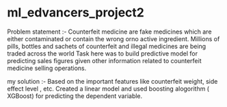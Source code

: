 # ml_edvancers_project2

Problem statement :- Counterfeit medicine are fake medicines which are either contaminated or contain the wrong orno active ingredient. Millions of pills, bottles and sachets of counterfeit and illegal medicines are being traded across the world
Task here was to build predictive model for predicting sales figures given other information related to counterfeit medicine selling operations.

my solution :- Based on the important features like counterfeit weight, side effect level , etc. Created a linear model and used boosting alogorithm ( XGBoost) for predicting the dependent variable.
